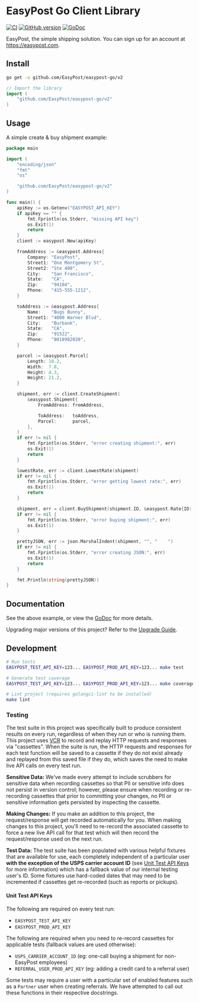 # EasyPost Go Client Library

[![CI](https://github.com/EasyPost/easypost-go/workflows/CI/badge.svg)](https://github.com/EasyPost/easypost-go/actions?query=workflow%3ACI)
[![GitHub version](https://badge.fury.io/gh/EasyPost%2Feasypost-go.svg)](https://badge.fury.io/gh/EasyPost%2Feasypost-go)
[![GoDoc](https://godoc.org/github.com/EasyPost/easypost-go?status.svg)](https://pkg.go.dev/github.com/EasyPost/easypost-go)

EasyPost, the simple shipping solution. You can sign up for an account at <https://easypost.com>.

## Install

```bash
go get -u github.com/EasyPost/easypost-go/v2
```

```go
// Import the library
import (
    "github.com/EasyPost/easypost-go/v2"
)
```

## Usage

A simple create & buy shipment example:

```go
package main

import (
    "encoding/json"
    "fmt"
    "os"

    "github.com/EasyPost/easypost-go/v2"
)

func main() {
    apiKey := os.Getenv("EASYPOST_API_KEY")
    if apiKey == "" {
        fmt.Fprintln(os.Stderr, "missing API key")
        os.Exit(1)
        return
    }
    client := easypost.New(apiKey)

    fromAddress := &easypost.Address{
        Company: "EasyPost",
        Street1: "One Montgomery St",
        Street2: "Ste 400",
        City:    "San Francisco",
        State:   "CA",
        Zip:     "94104",
        Phone:   "415-555-1212",
    }

    toAddress := &easypost.Address{
        Name:    "Bugs Bunny",
        Street1: "4000 Warner Blvd",
        City:    "Burbank",
        State:   "CA",
        Zip:     "91522",
        Phone:   "8018982020",
    }

    parcel := &easypost.Parcel{
        Length: 10.2,
        Width:  7.8,
        Height: 4.3,
        Weight: 21.2,
    }

    shipment, err := client.CreateShipment(
        &easypost.Shipment{
            FromAddress: fromAddress,

            ToAddress:   toAddress,
            Parcel:      parcel,
        },
    )
    if err != nil {
        fmt.Fprintln(os.Stderr, "error creating shipment:", err)
        os.Exit(1)
        return
    }

    lowestRate, err := client.LowestRate(shipment)
    if err != nil {
        fmt.Fprintln(os.Stderr, "error getting lowest rate:", err)
        os.Exit(1)
        return
    }

    shipment, err = client.BuyShipment(shipment.ID, &easypost.Rate{ID: lowestRate.ID}, "")
    if err != nil {
        fmt.Fprintln(os.Stderr, "error buying shipment:", err)
        os.Exit(1)
    }

    prettyJSON, err := json.MarshalIndent(shipment, "", "    ")
    if err != nil {
        fmt.Fprintln(os.Stderr, "error creating JSON:", err)
        os.Exit(1)
        return
    }

    fmt.Println(string(prettyJSON))
}
```

## Documentation

See the above example, or view the [GoDoc](https://pkg.go.dev/github.com/EasyPost/easypost-go) for more details.

Upgrading major versions of this project? Refer to the [Upgrade Guide](UPGRADE_GUIDE.md).

## Development

```bash
# Run tests
EASYPOST_TEST_API_KEY=123... EASYPOST_PROD_API_KEY=123... make test

# Generate test coverage
EASYPOST_TEST_API_KEY=123... EASYPOST_PROD_API_KEY=123... make coverage

# Lint project (requires golangci-lint to be installed)
make lint
```

### Testing

The test suite in this project was specifically built to produce consistent results on every run, regardless of when they run or who is running them. This project uses [VCR](https://github.com/dnaeon/go-vcr) to record and replay HTTP requests and responses via "cassettes". When the suite is run, the HTTP requests and responses for each test function will be saved to a cassette if they do not exist already and replayed from this saved file if they do, which saves the need to make live API calls on every test run.

**Sensitive Data:** We've made every attempt to include scrubbers for sensitive data when recording cassettes so that PII or sensitive info does not persist in version control; however, please ensure when recording or re-recording cassettes that prior to committing your changes, no PII or sensitive information gets persisted by inspecting the cassette.

**Making Changes:** If you make an addition to this project, the request/response will get recorded automatically for you. When making changes to this project, you'll need to re-record the associated cassette to force a new live API call for that test which will then record the request/response used on the next run.

**Test Data:** The test suite has been populated with various helpful fixtures that are available for use, each completely independent of a particular user **with the exception of the USPS carrier account ID** (see [Unit Test API Keys](#unit-test-api-keys) for more information) which has a fallback value of our internal testing user's ID. Some fixtures use hard-coded dates that may need to be incremented if cassettes get re-recorded (such as reports or pickups).

#### Unit Test API Keys

The following are required on every test run:

- `EASYPOST_TEST_API_KEY`
- `EASYPOST_PROD_API_KEY`

The following are required when you need to re-record cassettes for applicable tests (fallback values are used otherwise):

- `USPS_CARRIER_ACCOUNT_ID` (eg: one-call buying a shipment for non-EasyPost employees)
- `REFERRAL_USER_PROD_API_KEY` (eg: adding a credit card to a referral user)

Some tests may require a user with a particular set of enabled features such as a `Partner` user when creating referrals. We have attempted to call out these functions in their respective docstrings.
